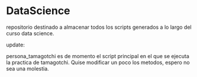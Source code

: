 ﻿# DataScience
repositorio destinado a almacenar todos los scripts generados a lo largo del curso data science.

update:

persona_tamagotchi es de momento el script principal en el que se ejecuta la practica de tamagotchi. Quise modificar un poco los metodos, espero no sea una molestia.
